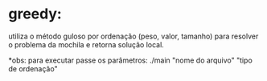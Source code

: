# greedy:

utiliza o método guloso por ordenação (peso, valor, tamanho) para resolver o problema da mochila e retorna solução local.

*obs: para executar passe os parâmetros: ./main "nome do arquivo" "tipo de ordenação"
